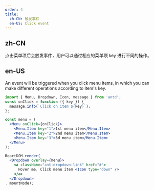 ```yaml
---
order: 4
title:
  zh-CN: 触发事件
  en-US: Click event
---
```


## zh-CN

点击菜单项后会触发事件，用户可以通过相应的菜单项 key 进行不同的操作。

## en-US

An event will be triggered when you click menu items, in which you can make different operations according to item's key.

````jsx
import { Menu, Dropdown, Icon, message } from 'antd';
const onClick = function ({ key }) {
  message.info(`Click on item ${key}`);
};

const menu = (
  <Menu onClick={onClick}>
    <Menu.Item key="1">1st menu item</Menu.Item>
    <Menu.Item key="2">2nd memu item</Menu.Item>
    <Menu.Item key="3">3d menu item</Menu.Item>
  </Menu>
);

ReactDOM.render(
  <Dropdown overlay={menu}>
    <a className="ant-dropdown-link" href="#">
      Hover me, Click menu item <Icon type="down" />
    </a>
  </Dropdown>
, mountNode);
````

